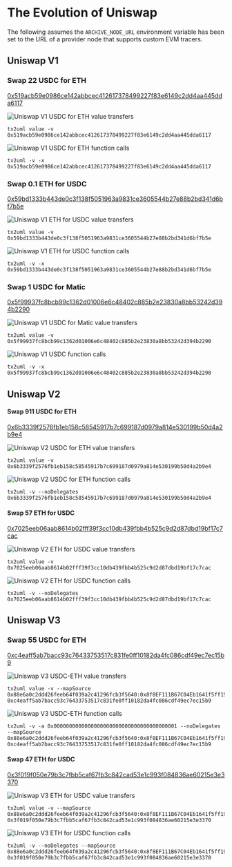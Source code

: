 # The Evolution of Uniswap

The following assumes the `ARCHIVE_NODE_URL` environment variable has been set to the URL of a provider node that supports custom EVM tracers.

## Uniswap V1

### Swap 22 USDC for ETH

[0x519acb59e0986ce142abbcec412617378499227f83e6149c2dd4aa445dda6117](https://etherscan.io/tx/0x519acb59e0986ce142abbcec412617378499227f83e6149c2dd4aa445dda6117)

![Uniswap V1 USDC for ETH value transfers](v519a6117.svg)

```
tx2uml value -v 0x519acb59e0986ce142abbcec412617378499227f83e6149c2dd4aa445dda6117 
```

![Uniswap V1 USDC for ETH function calls](519a6117.svg)

```
tx2uml -v -x 0x519acb59e0986ce142abbcec412617378499227f83e6149c2dd4aa445dda6117 
```

### Swap 0.1 ETH for USDC

[0x59bd1333b443de0c3f138f5051963a9831ce3605544b27e88b2bd341d6bf7b5e](https://etherscan.io/tx/0x59bd1333b443de0c3f138f5051963a9831ce3605544b27e88b2bd341d6bf7b5e)

![Uniswap V1 ETH for USDC value transfers](v59bd7b5e.svg)

```
tx2uml value -v 0x59bd1333b443de0c3f138f5051963a9831ce3605544b27e88b2bd341d6bf7b5e 
```

![Uniswap V1 ETH for USDC function calls](59bd7b5e.svg)

```
tx2uml -v -x 0x59bd1333b443de0c3f138f5051963a9831ce3605544b27e88b2bd341d6bf7b5e 
```

### Swap 1 USDC for Matic

[0x5f99937fc8bcb99c1362d01006e6c48402c885b2e23830a8bb53242d394b2290](https://etherscan.io/tx/0x5f99937fc8bcb99c1362d01006e6c48402c885b2e23830a8bb53242d394b2290)


![Uniswap V1 USDC for Matic value transfers](v5f992290.svg)

```
tx2uml value -v 0x5f99937fc8bcb99c1362d01006e6c48402c885b2e23830a8bb53242d394b2290 
```

![Uniswap V1 USDC function calls](5f992290.svg)

```
tx2uml -v -x 0x5f99937fc8bcb99c1362d01006e6c48402c885b2e23830a8bb53242d394b2290 
```

## Uniswap V2

#### Swap 911 USDC for ETH

[0x6b3339f2576fb1eb158c58545917b7c699187d0979a814e530199b50d4a2b9e4](https://etherscan.io/tx/0x6b3339f2576fb1eb158c58545917b7c699187d0979a814e530199b50d4a2b9e4)

![Uniswap V2 USDC for ETH value transfers](v6b33b9e4.svg)

```
tx2uml value -v 0x6b3339f2576fb1eb158c58545917b7c699187d0979a814e530199b50d4a2b9e4 
```

![Uniswap V2 USDC for ETH function calls](6b33b9e4.svg)

```
tx2uml -v --noDelegates 0x6b3339f2576fb1eb158c58545917b7c699187d0979a814e530199b50d4a2b9e4 
```

#### Swap 57 ETH for USDC

[0x7025eeb06aab8614b02fff39f3cc10db439fbb4b525c9d2d87dbd19bf17c7cac](https://etherscan.io/tx/0x7025eeb06aab8614b02fff39f3cc10db439fbb4b525c9d2d87dbd19bf17c7cac)

![Uniswap V2 ETH for USDC value transfers](v70257cac.svg)

```
tx2uml value -v 0x7025eeb06aab8614b02fff39f3cc10db439fbb4b525c9d2d87dbd19bf17c7cac
```

![Uniswap V2 ETH for USDC function calls](70257cac.svg)

```
tx2uml -v --noDelegates 0x7025eeb06aab8614b02fff39f3cc10db439fbb4b525c9d2d87dbd19bf17c7cac
```

## Uniswap V3

### Swap 55 USDC for ETH

[0xc4eaff5ab7bacc93c76433753517c831fe0ff10182da4fc086cdf49ec7ec15b9](https://etherscan.io/tx/0xc4eaff5ab7bacc93c76433753517c831fe0ff10182da4fc086cdf49ec7ec15b9)

![Uniswap V3 USDC-ETH value transfers](vc4ea15b9.svg)

```
tx2uml value -v --mapSource 0x88e6a0c2ddd26feeb64f039a2c41296fcb3f5640:0x8f8EF111B67C04Eb1641f5ff19EE54Cda062f163 0xc4eaff5ab7bacc93c76433753517c831fe0ff10182da4fc086cdf49ec7ec15b9 
```

![Uniswap V3 USDC-ETH function calls](c4ea15b9.svg)

```
tx2uml -v -a 0x0000000000000000000000000000000000000001 --noDelegates --mapSource 0x88e6a0c2ddd26feeb64f039a2c41296fcb3f5640:0x8f8EF111B67C04Eb1641f5ff19EE54Cda062f163 0xc4eaff5ab7bacc93c76433753517c831fe0ff10182da4fc086cdf49ec7ec15b9 
```

#### Swap 47 ETH for USDC

[0x3f019f050e79b3c7fbb5caf67fb3c842cad53e1c993f084836ae60215e3e3370](https://etherscan.io/tx/0x3f019f050e79b3c7fbb5caf67fb3c842cad53e1c993f084836ae60215e3e3370)

![Uniswap V3 ETH for USDC value transfers](v3f013370.svg)

```
tx2uml value -v --mapSource 0x88e6a0c2ddd26feeb64f039a2c41296fcb3f5640:0x8f8EF111B67C04Eb1641f5ff19EE54Cda062f163 0x3f019f050e79b3c7fbb5caf67fb3c842cad53e1c993f084836ae60215e3e3370
```

![Uniswap V3 ETH for USDC function calls](3f013370.svg)

```
tx2uml -v --noDelegates --mapSource 0x88e6a0c2ddd26feeb64f039a2c41296fcb3f5640:0x8f8EF111B67C04Eb1641f5ff19EE54Cda062f163 0x3f019f050e79b3c7fbb5caf67fb3c842cad53e1c993f084836ae60215e3e3370
```
